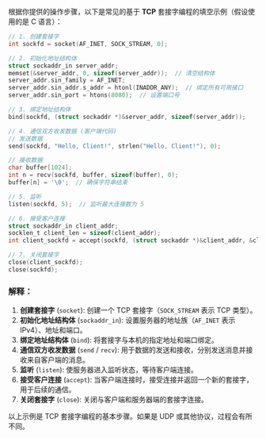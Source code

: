 根据你提供的操作步骤，以下是常见的基于 **TCP** 套接字编程的填空示例（假设使用的是 C 语言）：

```c
// 1. 创建套接字
int sockfd = socket(AF_INET, SOCK_STREAM, 0);

// 2. 初始化地址结构体
struct sockaddr_in server_addr;
memset(&server_addr, 0, sizeof(server_addr));  // 清空结构体
server_addr.sin_family = AF_INET;
server_addr.sin_addr.s_addr = htonl(INADDR_ANY);  // 绑定所有可用接口
server_addr.sin_port = htons(8080);  // 设置端口号

// 3. 绑定地址结构体
bind(sockfd, (struct sockaddr *)&server_addr, sizeof(server_addr));

// 4. 通信双方收发数据 (客户端代码)
// 发送数据
send(sockfd, "Hello, Client!", strlen("Hello, Client!"), 0);

// 接收数据
char buffer[1024];
int n = recv(sockfd, buffer, sizeof(buffer), 0);
buffer[n] = '\0';  // 确保字符串结束

// 5. 监听
listen(sockfd, 5);  // 监听最大连接数为 5

// 6. 接受客户连接
struct sockaddr_in client_addr;
socklen_t client_len = sizeof(client_addr);
int client_sockfd = accept(sockfd, (struct sockaddr *)&client_addr, &client_len);

// 7. 关闭套接字
close(client_sockfd);
close(sockfd);
```

### 解释：
1. **创建套接字** (`socket`): 创建一个 TCP 套接字（`SOCK_STREAM` 表示 TCP 类型）。
2. **初始化地址结构体** (`sockaddr_in`): 设置服务器的地址族（`AF_INET` 表示 IPv4）、地址和端口。
3. **绑定地址结构体** (`bind`): 将套接字与本机的指定地址和端口绑定。
4. **通信双方收发数据** (`send` / `recv`): 用于数据的发送和接收，分别发送消息并接收来自客户端的消息。
5. **监听** (`listen`): 使服务器进入监听状态，等待客户端连接。
6. **接受客户连接** (`accept`): 当客户端连接时，接受连接并返回一个新的套接字，用于后续的通信。
7. **关闭套接字** (`close`): 关闭与客户端和服务器端的套接字连接。

以上示例是 TCP 套接字编程的基本步骤。如果是 UDP 或其他协议，过程会有所不同。